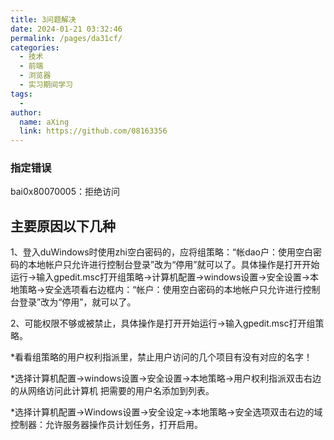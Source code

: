 ```yaml
---
title: 3问题解决
date: 2024-01-21 03:32:46
permalink: /pages/da31cf/
categories:
  - 技术
  - 前端
  - 浏览器
  - 实习期间学习
tags:
  - 
author: 
  name: aXing
  link: https://github.com/08163356
---
```

### 指定错误

bai0x80070005：拒绝访问

## 主要原因以下几种

1、登入duWindows时使用zhi空白密码的，应将组策略：“帐dao户：使用空白密码的本地帐户只允许进行控制台登录”改为“停用”就可以了。具体操作是打开开始运行->输入gpedit.msc打开组策略->计算机配置->windows设置->安全设置->本地策略->安全选项看右边框内：“帐户：使用空白密码的本地帐户只允许进行控制台登录”改为“停用”，就可以了。

2、可能权限不够或被禁止，具体操作是打开开始运行->输入gpedit.msc打开组策略。

*看看组策略的用户权利指派里，禁止用户访问的几个项目有没有对应的名字！

*选择计算机配置->windows设置->安全设置->本地策略->用户权利指派双击右边的从网络访问此计算机 把需要的用户名添加到列表。

*选择计算机配置->Windows设置->安全设定->本地策略->安全选项双击右边的域控制器：允许服务器操作员计划任务，打开启用。 